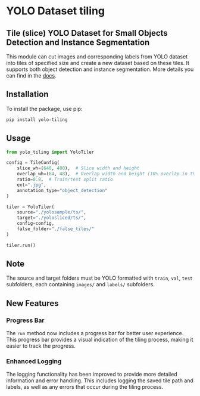 # YOLO Dataset tiling 

## Tile (slice) YOLO Dataset for Small Objects Detection and Instance Segmentation

This module can cut images and corresponding labels from YOLO dataset into tiles of specified size and create a 
new dataset based on these tiles. It supports both object detection and instance segmentation. More details you can find 
in the <a href="https://supervision.roboflow.com/develop/detection/tools/inference_slicer/#supervision.detection.tools.inference_slicer.InferenceSlicer">docs</a>.

## Installation

To install the package, use pip:

```bash
pip install yolo-tiling
```

## Usage

```python
from yolo_tiling import YoloTiler

config = TileConfig(
    slice_wh=(640, 480),  # Slice width and height
    overlap_wh=(64, 48),  # Overlap width and height (10% overlap in this example)
    ratio=0.8,  # Train/test split ratio
    ext=".jpg",
    annotation_type="object_detection"
)

tiler = YoloTiler(
    source="./yolosample/ts/",
    target="./yolosliced/ts/",
    config=config,
    false_folder="./false_tiles/"
)

tiler.run()
```

## Note

The source and target folders must be YOLO formatted with `train`, `val`, `test` subfolders, each containing 
`images/` and `labels/` subfolders.

## New Features

### Progress Bar

The `run` method now includes a progress bar for better user experience. This progress bar provides a visual indication of the tiling process, making it easier to track the progress.

### Enhanced Logging

The logging functionality has been improved to provide more detailed information and error handling. This includes logging the saved tile path and labels, as well as any errors that occur during the tiling process.
